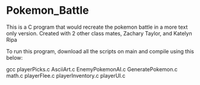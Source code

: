 # Pokemon_Battle

This is a C program that would recreate the pokemon battle in a more text only version. Created with 2 other class mates, Zachary Taylor, and Katelyn Ripa

To run this program, download all the scripts on main and compile using this below:

gcc playerPicks.c AsciiArt.c EnemyPokemonAI.c GeneratePokemon.c math.c playerFlee.c playerInventory.c playerUI.c



